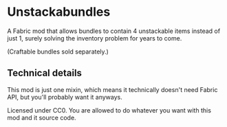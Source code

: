 # Unstackabundles

A Fabric mod that allows bundles to contain 4 unstackable items instead of just 1, surely solving the inventory problem for years to come.

(Craftable bundles sold separately.)

## Technical details

This mod is just one mixin, which means it technically doesn't need Fabric API, but you'll probably want it anyways.

Licensed under CC0. You are allowed to do whatever you want with this mod and it source code.